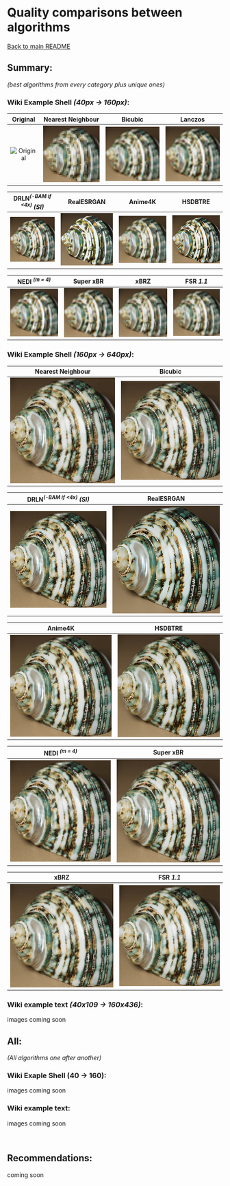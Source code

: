 # Quality comparisons between algorithms

[Back to main README](../../README.md)

## Summary:

*(best algorithms from every category plus unique ones)*

### Wiki Example Shell *(40px -> 160px)*:

|                                                      Original                                                      |                                               Nearest Neighbour                                               |                                              Bicubic                                              |                                               Lanczos                                                |
|:------------------------------------------------------------------------------------------------------------------:|:-------------------------------------------------------------------------------------------------------------:|:-------------------------------------------------------------------------------------------------:|:----------------------------------------------------------------------------------------------------:|
| ![Original](https://upload.wikimedia.org/wikipedia/commons/a/a6/160_by_160_thumbnail_of_%27Green_Sea_Shell%27.png) | ![Nearest Neighbour](../example_images/output/example_shell_40px/CV2_INTER_NEAREST_example_shell_40px_4x.png) | ![Bicubic](../example_images/output/example_shell_40px/CV2_INTER_CUBIC_example_shell_40px_4x.png) | ![Lanczos](../example_images/output/example_shell_40px/CV2_INTER_LANCZOS4_example_shell_40px_4x.png) |


|                         DRLN<sup>*(-BAM if <4x)*</sup> *(SI)*                          |                                           RealESRGAN                                            |                                          Anime4K                                          |                                          HSDBTRE                                          |
|:--------------------------------------------------------------------------------------:|:-----------------------------------------------------------------------------------------------:|:-----------------------------------------------------------------------------------------:|:-----------------------------------------------------------------------------------------:|
| ![DRLN](../example_images/output/example_shell_40px/SI_drln_example_shell_40px_4x.png) | ![RealESRGAN](../example_images/output/example_shell_40px/RealESRGAN_example_shell_40px_4x.png) | ![Anime4K](../example_images/output/example_shell_40px/Anime4K_example_shell_40px_4x.png) | ![HSDBTRE](../example_images/output/example_shell_40px/HSDBTRE_example_shell_40px_4x.png) |


|                              NEDI <sup>*(m = 4)*</sup>                              |                                           Super xBR                                           |                                        xBRZ                                         |                                   FSR *1.1*                                    |
|:-----------------------------------------------------------------------------------:|:---------------------------------------------------------------------------------------------:|:-----------------------------------------------------------------------------------:|:------------------------------------------------------------------------------:|
| ![NEDI](../example_images/output/example_shell_40px/NEDI_example_shell_40px_4x.png) | ![Super xBR](../example_images/output/example_shell_40px/Super_xBR_example_shell_40px_4x.png) | ![xBRZ](../example_images/output/example_shell_40px/xBRZ_example_shell_40px_4x.png) | ![FSR](../example_images/output/example_shell_40px/example_shell_40px_FSR.png) |

### Wiki Example Shell *(160px -> 640px)*:

|                                          Nearest Neighbour                                           |                                         Bicubic                                          |
|:----------------------------------------------------------------------------------------------------:|:----------------------------------------------------------------------------------------:|
| ![Nearest Neighbour](../example_images/output/160_Sea_Shell/CV2_INTER_NEAREST_160_Sea_Shell_4x.webp) | ![Bicubic](../example_images/output/160_Sea_Shell/CV2_INTER_CUBIC_160_Sea_Shell_4x.webp) |

|                     DRLN<sup>*(-BAM if <4x)*</sup> *(SI)*                     |                                       RealESRGAN                                       |
|:-----------------------------------------------------------------------------:|:--------------------------------------------------------------------------------------:|
| ![DRLN](../example_images/output/160_Sea_Shell/SI_drln_160_Sea_Shell_4x.webp) | ![RealESRGAN](../example_images/output/160_Sea_Shell/RealESRGAN_160_Sea_Shell_4x.webp) |

|                                     Anime4K                                      |                                     HSDBTRE                                      |
|:--------------------------------------------------------------------------------:|:--------------------------------------------------------------------------------:|
| ![Anime4K](../example_images/output/160_Sea_Shell/Anime4K_160_Sea_Shell_4x.webp) | ![HSDBTRE](../example_images/output/160_Sea_Shell/HSDBTRE_160_Sea_Shell_4x.webp) |

|                         NEDI <sup>*(m = 4)*</sup>                          |                                      Super xBR                                       |
|:--------------------------------------------------------------------------:|:------------------------------------------------------------------------------------:|
| ![NEDI](../example_images/output/160_Sea_Shell/NEDI_160_Sea_Shell_4x.webp) | ![Super xBR](../example_images/output/160_Sea_Shell/Super_xBR_160_Sea_Shell_4x.webp) |

|                                    xBRZ                                    |                               FSR *1.1*                               |
|:--------------------------------------------------------------------------:|:---------------------------------------------------------------------:|
| ![xBRZ](../example_images/output/160_Sea_Shell/xBRZ_160_Sea_Shell_4x.webp) | ![FSR](../example_images/output/160_Sea_Shell/160_Sea_Shell_FSR.webp) |

### Wiki example text *(40x109 -> 160x436)*:

images coming soon

## All:
*(All algorithms one after another)*

### Wiki Exaple Shell (40 -> 160):

images coming soon

### Wiki example text:

images coming soon

<br>

## Recommendations:

coming soon